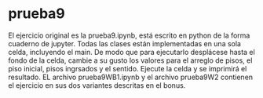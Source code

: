# prueba9

El ejercicio original es la prueba9.ipynb, está escrito en python de la forma cuaderno de jupyter. Todas las clases están implementadas en una sola celda, incluyendo el main. De modo que para ejecutarlo desplácese hasta el fondo de la celda, cambie a su gusto los valores para el arreglo de pisos, el piso inicial, pisos ingrsados y el sentido. Ejecute la celda y se imprimirá el resultado. EL archivo prueba9WB1.ipynb y el archivo prueba9W2 contienen el ejercicio en sus dos variantes descritas en el bonus.